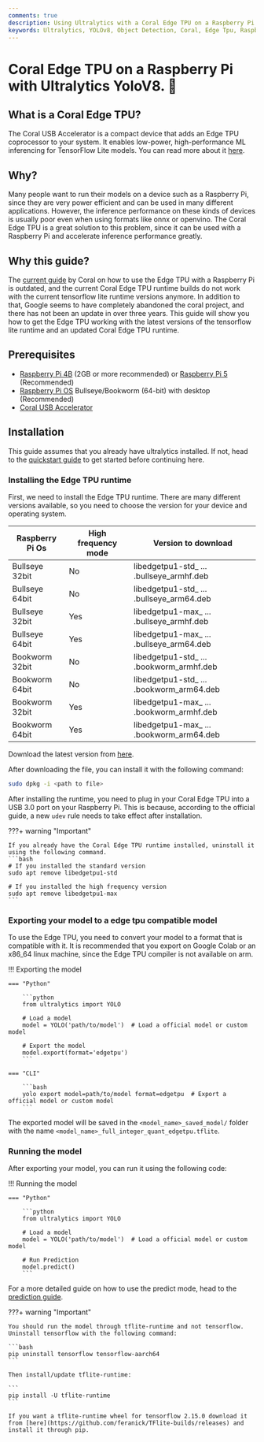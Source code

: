 ```yaml
---
comments: true
description: Using Ultralytics with a Coral Edge TPU on a Raspberry Pi for increased inference performance.
keywords: Ultralytics, YOLOv8, Object Detection, Coral, Edge Tpu, Raspberry Pi
---
```


# Coral Edge TPU on a Raspberry Pi with Ultralytics YoloV8. 🚀

## What is a Coral Edge TPU?

The Coral USB Accelerator is a compact device that adds an Edge TPU coprocessor to your system.
It enables low-power, high-performance ML inferencing for TensorFlow Lite models.
You can read more about it [here](https://coral.ai/products/accelerator).

## Why?

Many people want to run their models on a device such as a Raspberry Pi, since they are very power efficient and can be
used in many different applications. However, the inference performance on these kinds of devices is usually poor even
when using formats like onnx or openvino. The Coral Edge TPU is a great solution to this problem, since it can be used
with a Raspberry Pi and accelerate inference performance greatly.

## Why this guide?

The [current guide](https://coral.ai/docs/accelerator/get-started/) by Coral on how to use the Edge TPU with a Raspberry
Pi is outdated, and the current Coral Edge TPU runtime builds do not work with the current tensorflow lite runtime
versions anymore.
In addition to that, Google seems to have completely abandoned the coral project,
and there has not been an update in over three years.
This guide will show you how to get the Edge TPU working with the latest versions of the tensorflow lite runtime and an
updated Coral Edge TPU runtime.

## Prerequisites

- [Raspberry Pi 4B](https://www.raspberrypi.com/products/raspberry-pi-4-model-b/) (2GB or more recommended)
  or [Raspberry Pi 5](https://www.raspberrypi.com/products/raspberry-pi-5/) (Recommended)
- [Raspberry Pi OS](https://www.raspberrypi.com/software/) Bullseye/Bookworm (64-bit) with desktop (Recommended)
- [Coral USB Accelerator](https://coral.ai/products/accelerator/)

## Installation

This guide assumes that you already have ultralytics installed.
If not, head to the [quickstart guide](https://docs.ultralytics.com/quickstart/) to get started before continuing here.

### Installing the Edge TPU runtime

First, we need to install the Edge TPU runtime.
There are many different versions available, so you need to choose the version for your device and operating system.

| Raspberry Pi Os | High frequency mode | Version to download                      |
|-----------------|---------------------|------------------------------------------|
| Bullseye 32bit  | No                  | libedgetpu1-std_ ... .bullseye_armhf.deb |
| Bullseye 64bit  | No                  | libedgetpu1-std_ ... .bullseye_arm64.deb |
| Bullseye 32bit  | Yes                 | libedgetpu1-max_ ... .bullseye_armhf.deb |
| Bullseye 64bit  | Yes                 | libedgetpu1-max_ ... .bullseye_arm64.deb |
| Bookworm 32bit  | No                  | libedgetpu1-std_ ... .bookworm_armhf.deb |
| Bookworm 64bit  | No                  | libedgetpu1-std_ ... .bookworm_arm64.deb |
| Bookworm 32bit  | Yes                 | libedgetpu1-max_ ... .bookworm_armhf.deb |
| Bookworm 64bit  | Yes                 | libedgetpu1-max_ ... .bookworm_arm64.deb |

Download the latest version from [here](https://github.com/feranick/libedgetpu/releases).

After downloading the file, you can install it with the following command:

```bash
sudo dpkg -i <path to file>
```

After installing the runtime, you need to plug in your Coral Edge TPU into a USB 3.0 port on your Raspberry Pi.
This is because, according to the official guide, a new `udev` rule needs to take effect after installation.

???+ warning "Important"

    If you already have the Coral Edge TPU runtime installed, uninstall it using the following command.
    ```bash
    # If you installed the standard version
    sudo apt remove libedgetpu1-std 

    # If you installed the high frequency version
    sudo apt remove libedgetpu1-max 
    ```

### Exporting your model to a edge tpu compatible model

To use the Edge TPU, you need to convert your model to a format that is compatible with it.
It is recommended that you export on Google Colab or an x86_64 linux machine,
since the Edge TPU compiler is not available on arm.

!!! Exporting the model

    === "Python"

        ```python
        from ultralytics import YOLO

        # Load a model
        model = YOLO('path/to/model')  # Load a official model or custom model

        # Export the model
        model.export(format='edgetpu')
        ```

    === "CLI"

        ```bash
        yolo export model=path/to/model format=edgetpu  # Export a official model or custom model
        ```

The exported model will be saved in the `<model_name>_saved_model/` folder with the
name `<model_name>_full_integer_quant_edgetpu.tflite`.

### Running the model

After exporting your model, you can run it using the following code:

!!! Running the model

    === "Python"

        ```python
        from ultralytics import YOLO

        # Load a model
        model = YOLO('path/to/model')  # Load a official model or custom model

        # Run Prediction
        model.predict()
        ```

For a more detailed guide on how to use the predict mode, head to
the [prediction guide](https://docs.ultralytics.com/modes/predict/).

???+ warning "Important"

    You should run the model through tflite-runtime and not tensorflow.
    Uninstall tensorflow with the following command:

    ```bash
    pip uninstall tensorflow tensorflow-aarch64
    ```

    Then install/update tflite-runtime:

    ```
    pip install -U tflite-runtime
    ```

    If you want a tflite-runtime wheel for tensorflow 2.15.0 download it from [here](https://github.com/feranick/TFlite-builds/releases) and install it through pip.